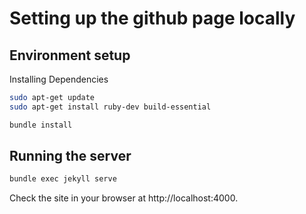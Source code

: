# Setting up the github page locally

## Environment setup
Installing Dependencies
```bash
sudo apt-get update
sudo apt-get install ruby-dev build-essential

bundle install
```

## Running the server
```bash
bundle exec jekyll serve
```
Check the site in your browser at http://localhost:4000.
